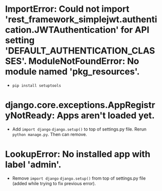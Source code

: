 # ImportError: Could not import 'rest_framework_simplejwt.authentication.JWTAuthentication' for API setting 'DEFAULT_AUTHENTICATION_CLASSES'. ModuleNotFoundError: No module named 'pkg_resources'.
- `pip install setuptools`

# django.core.exceptions.AppRegistryNotReady: Apps aren't loaded yet.
- Add 
`import django`
`django.setup()`
to top of settings.py file. Rerun `python manage.py`. Then can remove.

# LookupError: No installed app with label 'admin'.
- Remove
`import django`
`django.setup()`
from top of settings.py file (added while trying to fix previous error).